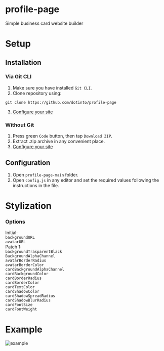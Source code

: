 # profile-page
Simple business card website builder

# Setup
## Installation
### Via Git CLI
1. Make sure you have installed `Git CLI`.
2. Clone repository using:
```shell
git clone https://github.com/dotinto/profile-page
```
3. [Configure your site](https://github.com/dotinto/profile-page#configuration)

### Without Git
1. Press green `Code` button, then tap `Download ZIP`.
2. Extract .zip archive in any convenient place.
3. [Configure your site](https://github.com/dotinto/profile-page#configuration)

## Configuration
1. Open `profile-page-main` folder.
2. Open `config.js` in any editor and set the required values following the instructions in the file.

# Stylization
### Options
Initial:<br />
`backgroundURL`<br />
`avatarURL`<br />
Patch 1:<br />
`backgroundTrasparentBlack`<br />
`BackgroundAlphaChannel`<br />
`avatarBorderRadius`<br />
`avatarBorderColor`<br />
`cardBackgroundAlphaChannel`<br />
`cardBackgroundColor`<br />
`cardBorderRadius`<br />
`cardBorderColor`<br />
`cardTextColor`<br />
`cardShadowColor`<br />
`cardShadowSpreadRadius`<br />
`cardShadowBlurRadius`<br />
`cardFontSize`<br />
`cardFontWeight`<br />


# Example
![example](https://imgur.com/1tlj2jJ.png)
